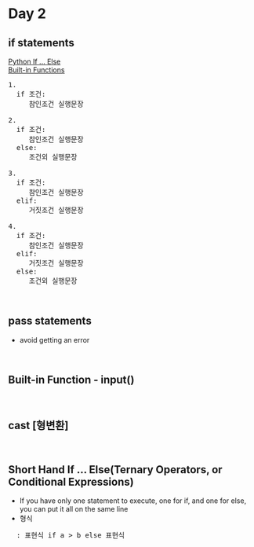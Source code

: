 Day 2
===

## if statements
[Python If ... Else](https://www.w3schools.com/python/python_conditions.asp)  
[Built-in Functions](https://docs.python.org/3.6/library/functions.html)

<pre>
1. 
  if 조건:
     참인조건 실행문장

2.
  if 조건:
     참인조건 실행문장
  else:
     조건외 실행문장
 
3.
  if 조건:
     참인조건 실행문장
  elif:
     거짓조건 실행문장

4. 
  if 조건:
     참인조건 실행문장
  elif:
     거짓조건 실행문장
  else:
     조건외 실행문장
</pre>
<br>

## pass statements
- avoid getting an error
<br>

## Built-in Function - input()
<br>

## cast [형변환]
<br>

## Short Hand If ... Else(Ternary Operators, or Conditional Expressions)
- If you have only one statement to execute, one for if, and one for else, you can put it all on the same line
- 형식  
<pre>  : 표현식 if a > b else 표현식</pre>
<br>

